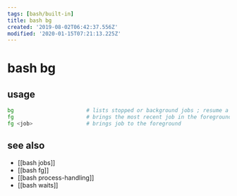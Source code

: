 ```yaml
---
tags: [bash/built-in]
title: bash bg
created: '2019-08-02T06:42:37.556Z'
modified: '2020-01-15T07:21:13.225Z'
---
```


# bash bg

## usage
```sh
bg                       # lists stopped or background jobs ; resume a stopped job in the background
fg                       # brings the most recent job in the foreground
fg <job>                 # brings job to the foreground
```

## see also
- [[bash jobs]]
- [[bash fg]]
- [[bash process-handling]]
- [[bash waits]]
